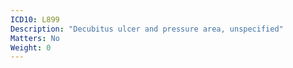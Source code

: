 ```yaml
---
ICD10: L899
Description: "Decubitus ulcer and pressure area, unspecified"
Matters: No
Weight: 0
---
```


